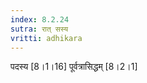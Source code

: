 ```yaml
---
index: 8.2.24
sutra: रात्‌ सस्य
vritti: adhikara
---
```


 पदस्य [8।1।16]  पूर्वत्रासिद्धम् [8।2।1] 